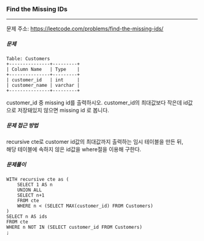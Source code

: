 ### Find the Missing IDs

------

문제 주소: https://leetcode.com/problems/find-the-missing-ids/



##### 문제

```
Table: Customers
+---------------+---------+
| Column Name   | Type    |
+---------------+---------+
| customer_id   | int     |
| customer_name | varchar |
+---------------+---------+
```

customer_id 중 missing id를 출력하시오. customer_id의 최대값보다 작은데 id값으로 저장돼있지 않으면 missing id 로 봅니다.    


##### 문제 접근 방법

recursive cte로 customer id값의 최대값까지 출력하는 임시 테이블을 만든 뒤,    
해당 테이블에 속하지 않은 id값을 where절을 이용해 구한다.    
    

##### 문제풀이
      
      
```
WITH recursive cte as (
    SELECT 1 AS n
    UNION ALL
    SELECT n+1
    FROM cte
    WHERE n < (SELECT MAX(customer_id) FROM Customers)
)
SELECT n AS ids
FROM cte
WHERE n NOT IN (SELECT customer_id FROM Customers)
;
```


